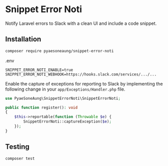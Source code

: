 # Snippet Error Noti

Notify Laravel errors to Slack with a clean UI and include a code snippet.

## Installation

```bash
composer require pyaesoneaung/snippet-error-noti
```

.env

```
SNIPPET_ERROR_NOTI_ENABLE=true
SNIPPET_ERROR_NOTI_WEBHOOK=https://hooks.slack.com/services/.../...
```

Enable the capture of exceptions for reporting to Slack by implementing the following change in your `app/Exceptions/Handler.php` file.

```php
use PyaeSoneAung\SnippetErrorNoti\SnippetErrorNoti;

public function register(): void
{
    $this->reportable(function (Throwable $e) {
        SnippetErrorNoti::captureException($e);
    });
}
```

## Testing

```bash
composer test
```